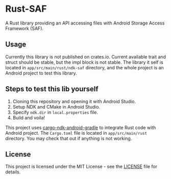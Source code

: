 # Rust-SAF
A Rust library providing an API accessing files with Android Storage Access Framework (SAF).

## Usage

Currently this library is not published on crates.io. Current available trait and struct should be stable, but the impl block is not stable. The library it self is located in `app/src/main/rust/ndk-saf` directory, and the whole project is an Android project to test this library.

## Steps to test this lib yourself

1. Cloning this repository and opening it with Android Studio.
2. Setup NDK and CMake in Android Studio.
3. Specify `ndk.dir` in `local.properties` file.
4. Build and voila!

This project uses [cargo-ndk-android-gradle](https://github.com/willir/cargo-ndk-android-gradle) to integrate Rust code with Android project. The `Cargo.toml` file is located in `app/src/main/rust` directory. You may check that out if anything is not working.

## License

This project is licensed under the MIT License - see the [LICENSE](LICENSE) file for details.
